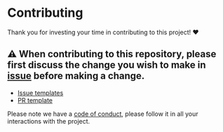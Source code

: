 # Contributing

Thank you for investing your time in contributing to this project! ❤️

## ⚠️ When contributing to this repository, please first discuss the change you wish to make in [issue](https://github.com/uploadcare/lr-blocks/issues) before making a change.

- [Issue templates](./.github/ISSUE_TEMPLATE)
- [PR template](./pull_request_template.md)

Please note we have a [code of conduct](./CODE_OF_CONDUCT.md), please follow it in all your interactions with the project.
